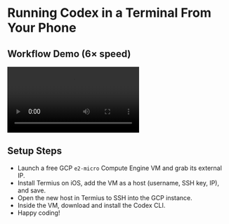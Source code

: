 # Running Codex in a Terminal From Your Phone

## Workflow Demo (6× speed)

<video controls title="Codex Terminal Phone workflow demo">
  <source src="ScreenRecording_09-28-2025%2021-14-54_1_speed6.mp4" type="video/mp4">
  Your browser does not support the video tag. You can [download the video directly](ScreenRecording_09-28-2025%2021-14-54_1_speed6.mp4).
</video>

## Setup Steps

- Launch a free GCP `e2-micro` Compute Engine VM and grab its external IP.
- Install Termius on iOS, add the VM as a host (username, SSH key, IP), and save.
- Open the new host in Termius to SSH into the GCP instance.
- Inside the VM, download and install the Codex CLI.
- Happy coding!
